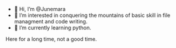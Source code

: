 - 👋 Hi, I’m @Junemara
- 👀 I’m interested in conquering the mountains of basic skill in file managment and code writing.
- 🌱 I’m currently learning python.

Here for a long time, not a good time.


